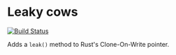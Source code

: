 Leaky cows
==========

[![Build Status](https://travis-ci.org/notriddle/rust-leaky-cow.svg)](https://travis-ci.org/notriddle/rust-leaky-cow)



Adds a `leak()` method to Rust's Clone-On-Write pointer.

